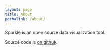 ```yaml
---
layout: page
title: About
permalink: /about/
---
```


Sparkle is an open source data visualization tool.

Source code is [on github](http://github.com/mighdoll/sparkle).

